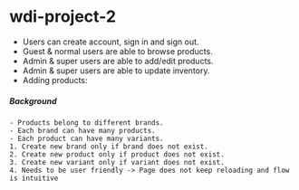 # wdi-project-2

- Users can create account, sign in and sign out.
- Guest & normal users are able to browse products.
- Admin & super users are able to add/edit products.
- Admin & super users are able to update inventory.
- Adding products:

##### Background
    - Products belong to different brands.
    - Each brand can have many products.
    - Each product can have many variants.
    1. Create new brand only if brand does not exist.
    2. Create new product only if product does not exist.
    3. Create new variant only if variant does not exist.
    4. Needs to be user friendly -> Page does not keep reloading and flow is intuitive
